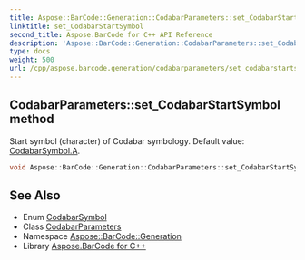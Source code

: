 ```yaml
---
title: Aspose::BarCode::Generation::CodabarParameters::set_CodabarStartSymbol method
linktitle: set_CodabarStartSymbol
second_title: Aspose.BarCode for C++ API Reference
description: 'Aspose::BarCode::Generation::CodabarParameters::set_CodabarStartSymbol method. Start symbol (character) of Codabar symbology. Default value: CodabarSymbol.A in C++.'
type: docs
weight: 500
url: /cpp/aspose.barcode.generation/codabarparameters/set_codabarstartsymbol/
---
```

## CodabarParameters::set_CodabarStartSymbol method


Start symbol (character) of Codabar symbology. Default value: [CodabarSymbol.A](../../codabarsymbol/).

```cpp
void Aspose::BarCode::Generation::CodabarParameters::set_CodabarStartSymbol(CodabarSymbol value)
```

## See Also

* Enum [CodabarSymbol](../../codabarsymbol/)
* Class [CodabarParameters](../)
* Namespace [Aspose::BarCode::Generation](../../)
* Library [Aspose.BarCode for C++](../../../)
